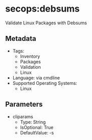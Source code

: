 <!-- region Generated -->
# secops:debsums

Validate Linux Packages with Debsums

## Metadata

- Tags:
  - Inventory
  - Packages
  - Validation
  - Linux
- Language: via cmdline
- Supported Operating Systems:
  - Linux

## Parameters

- cliparams
  - Type: String
  - IsOptional: True
  - DefaultValue: -s
<!-- endregion -->
